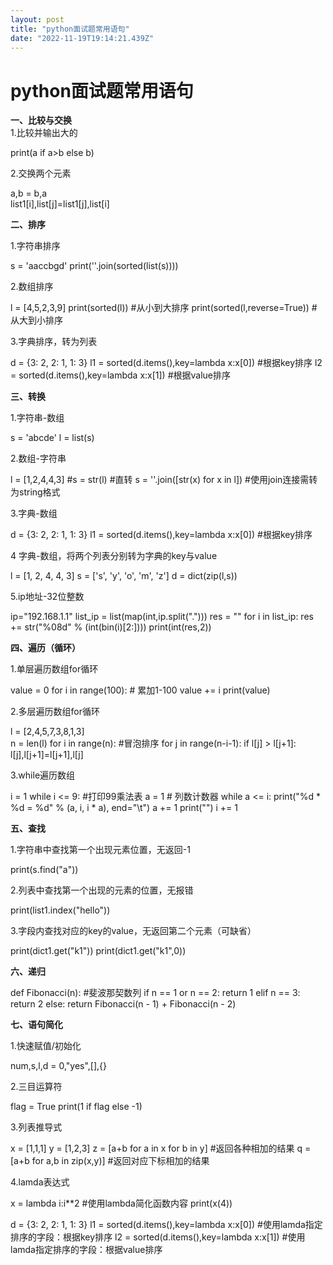 ```yaml
---
layout: post
title: "python面试题常用语句"
date: "2022-11-19T19:14:21.439Z"
---
```

python面试题常用语句
=============

**一、比较与交换**  
1.比较并输出大的

print(a if a>b else b)

2.交换两个元素

a,b = b,a  
list1\[i\],list\[j\]=list1\[j\],list\[i\]

**二、排序**

1.字符串排序

s = 'aaccbgd'
print(''.join(sorted(list(s))))

2.数组排序

l = \[4,5,2,3,9\]
print(sorted(l))  #从小到大排序
print(sorted(l,reverse\=True))  #从大到小排序

3.字典排序，转为列表

d = {3: 2, 2: 1, 1: 3}
l1 \= sorted(d.items(),key=lambda x:x\[0\]) #根据key排序
l2 \= sorted(d.items(),key=lambda x:x\[1\]) #根据value排序

**三、转换**

1.字符串-数组

s = 'abcde'
l \= list(s)

2.数组-字符串

l = \[1,2,4,4,3\]
#s \= str(l) #直转
s \= ''.join(\[str(x) for x in l\]) #使用join连接需转为string格式

3.字典-数组

d = {3: 2, 2: 1, 1: 3}
l1 \= sorted(d.items(),key=lambda x:x\[0\]) #根据key排序

4 字典-数组，将两个列表分别转为字典的key与value

l = \[1, 2, 4, 4, 3\]
s \= \['s', 'y', 'o', 'm', 'z'\]
d \= dict(zip(l,s))

5.ip地址-32位整数

ip="192.168.1.1"
list\_ip \= list(map(int,ip.split(".")))
res \= ""
for i in list\_ip:
    res += str("%08d" % (int(bin(i)\[2:\])))
print(int(res,2))

**四、遍历（循环）**

1.单层遍历数组for循环

value = 0
for i in range(100):  # 累加1-100
    value += i
print(value)

2.多层遍历数组for循环

l = \[2,4,5,7,3,8,1,3\]  
n \= len(l)
for i in range(n):  #冒泡排序
    for j in range(n-i-1):
        if l\[j\] > l\[j+1\]:
            l\[j\],l\[j+1\]=l\[j+1\],l\[j\]

3.while遍历数组

i = 1
while i <= 9: #打印99乘法表
    a \= 1  # 列数计数器
    while a <= i:
        print("%d \* %d = %d" % (a, i, i \* a), end="\\t")
        a += 1
    print("")
    i += 1

**五、查找**

1.字符串中查找第一个出现元素位置，无返回-1

print(s.find("a"))

2.列表中查找第一个出现的元素的位置，无报错

print(list1.index("hello"))

3.字段内查找对应的key的value，无返回第二个元素（可缺省）

print(dict1.get("k1"))
print(dict1.get("k1",0))

**六、递归**

def Fibonacci(n): #斐波那契数列
    if n == 1 or n == 2:
        return 1
    elif n \== 3:
        return 2
    else:
        return Fibonacci(n - 1) + Fibonacci(n - 2)

**七、语句简化**

1.快速赋值/初始化

num,s,l,d = 0,"yes",\[\],{}

2.三目运算符

flag = True
print(1 if flag else -1)

3.列表推导式

x = \[1,1,1\]
y \= \[1,2,3\]
z \= \[a+b for a in x for b in y\]  #返回各种相加的结果
q \= \[a+b for a,b in zip(x,y)\]    #返回对应下标相加的结果

4.lamda表达式

x = lambda i:i\*\*2  #使用lambda简化函数内容
print(x(4))

d = {3: 2, 2: 1, 1: 3}
l1 \= sorted(d.items(),key=lambda x:x\[0\]) #使用lamda指定排序的字段：根据key排序
l2 \= sorted(d.items(),key=lambda x:x\[1\]) #使用lamda指定排序的字段：根据value排序